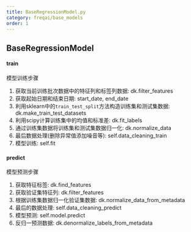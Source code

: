 ```yaml
---
title: BaseRegressionModel.py
category: freqai/base_models
order: 1
---
```


## BaseRegressionModel

#### train

模型训练步骤

1. 获取当前训练批次数据中的特征列和标签列数据: dk.filter_features 
2. 获取起始日期和结束日期: start_date, end_date
3. 利用sklearn中的`train_test_split`方法构造训练集和测试集数据: dk.make_train_test_datasets
4. 利用scipy计算训练集中的均值和标准差: dk.fit_labels
5. 通过训练集数据将训练集和测试集数据归一化: dk.normalize_data
6. 最后数据处理(删除异常值添加噪音等): self.data_cleaning_train
7. 模型训练: self.fit

#### predict

模型预测步骤

1. 获取特征标签: dk.find_features
2. 获取验证集特征列: dk.filter_features
3. 根据训练集数据归一化验证集数据:  dk.normalize_data_from_metadata
4. 最后的数据处理: self.data_cleaning_predict
5. 模型预测: self.model.predict
6. 反归一预测数据: dk.denormalize_labels_from_metadata